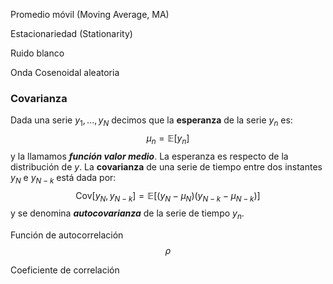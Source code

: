 Promedio móvil (Moving Average, MA)

Estacionariedad (Stationarity)

Ruido blanco

Onda Cosenoidal aleatoria

### Covarianza 

Dada una serie $y_1,...,y_N$ decimos que la **esperanza** de la serie $y_n$ es:
$$
\mu_n = \mathbb{E}[y_n]
$$
y la llamamos ***función valor medio***. La esperanza es respecto de la distribución de $y$. La **covarianza** de una serie de tiempo entre dos instantes $y_N$ e $y_{N-k}$ está dada por: 
$$
\mathrm{Cov}[y_N, y_{N-k}] = \mathbb{E}[(y_N-\mu_N)(y_{N-k}-\mu_{N-k})]
$$
y se denomina ***autocovarianza*** de la serie de tiempo $y_n$.



Función de autocorrelación
$$
\rho
$$


Coeficiente de correlación

